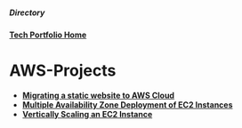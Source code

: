 <h5>Directory</h5> 

<b>[Tech Portfolio Home](https://github.com/Jays1115/Jalen-Smith.git)</b>

# AWS-Projects
- <b>[Migrating a static website to AWS Cloud](https://github.com/Jays1115/Migrating-a-static-website-to-AWS-Cloud.git)</b>
- <b>[Multiple Availability Zone Deployment of EC2 Instances](https://github.com/Jays1115/Multi-AZ-EC2-Deployment.git)</b>
- <b>[Vertically Scaling an EC2 Instance](https://github.com/Jays1115/Vertically-Scaling-an-EC2-Instance.git)</b>

